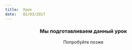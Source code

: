 ```yaml
---
title:  Урок
date:   02/03/2017
---
```


### <center>Мы подготавливаем данный урок</center>
<center>Попробуйте позже</center>